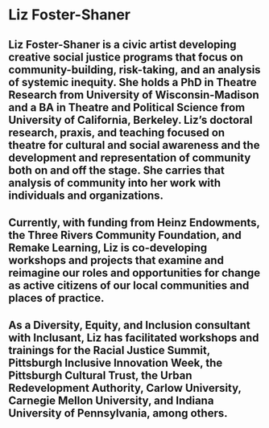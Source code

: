 # Liz Foster-Shaner

## Liz Foster-Shaner is a civic artist developing creative social justice programs that focus on community-building, risk-taking, and an analysis of systemic inequity. She holds a PhD in Theatre Research from University of Wisconsin-Madison and a BA in Theatre and Political Science from University of California, Berkeley. Liz’s doctoral research, praxis, and teaching focused on theatre for cultural and social awareness and the development and representation of community both on and off the stage. She carries that analysis of community into her work with individuals and organizations. 

## Currently, with funding from Heinz Endowments, the Three Rivers Community Foundation, and Remake Learning, Liz is co-developing workshops and projects that examine and reimagine our roles and opportunities for change as active citizens of our local communities and places of practice. 

## As a Diversity, Equity, and Inclusion consultant with Inclusant, Liz has facilitated workshops and trainings for the Racial Justice Summit, Pittsburgh Inclusive Innovation Week, the Pittsburgh Cultural Trust, the Urban Redevelopment Authority, Carlow University, Carnegie Mellon University, and Indiana University of Pennsylvania, among others.
